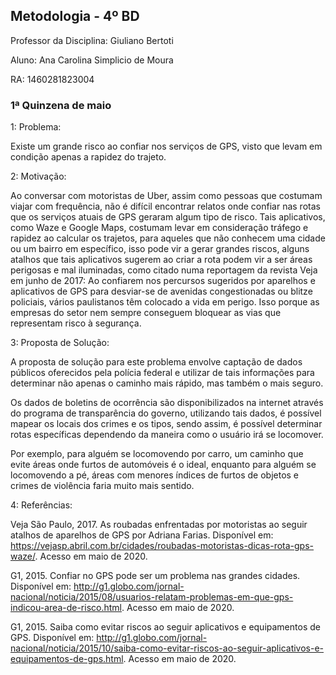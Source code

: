 ## Metodologia - 4º BD
Professor da Disciplina: Giuliano Bertoti

Aluno: Ana Carolina Simplicio de Moura

RA: 1460281823004

### 1ª Quinzena de maio
1: Problema:

Existe um grande risco ao confiar nos serviços de GPS, visto que levam em condição apenas a rapidez do trajeto.

2: Motivação:

Ao conversar com motoristas de Uber, assim como pessoas que costumam viajar com frequência, não é difícil encontrar relatos onde confiar nas rotas que os serviços atuais de GPS geraram algum tipo de risco.
Tais aplicativos, como Waze e Google Maps, costumam levar em consideração tráfego e rapidez ao calcular os trajetos, para aqueles que não conhecem uma cidade ou um bairro em específico, isso pode vir a gerar grandes riscos, alguns atalhos que tais aplicativos sugerem ao criar a rota podem vir a ser áreas perigosas e mal iluminadas, como citado numa reportagem da revista Veja em junho de 2017: Ao confiarem nos percursos sugeridos por aparelhos e aplicativos de GPS para desviar-se de avenidas congestionadas ou blitze policiais, vários paulistanos têm colocado a vida em perigo. Isso porque as empresas do setor nem sempre conseguem bloquear as vias que representam risco à segurança.

3: Proposta de Solução:

A proposta de solução para este problema envolve captação de dados públicos oferecidos pela polícia federal e utilizar de tais informações para determinar não apenas o caminho mais rápido, mas também o mais seguro.

Os dados de boletins de ocorrência são disponibilizados na internet através do programa de transparência do governo, utilizando tais dados, é possível mapear os locais dos crimes e os tipos, sendo assim, é possível determinar rotas específicas dependendo da maneira como o usuário irá se locomover. 

Por exemplo, para alguém se locomovendo por carro, um caminho que evite áreas onde furtos de automóveis é o ideal, enquanto para alguém se locomovendo a pé, áreas com menores índices de furtos de objetos e crimes de violência faria muito mais sentido.

4: Referências:

Veja São Paulo, 2017. As roubadas enfrentadas por motoristas ao seguir atalhos de aparelhos de GPS por Adriana Farias. Disponível em: <https://vejasp.abril.com.br/cidades/roubadas-motoristas-dicas-rota-gps-waze/>. Acesso em maio de 2020.

G1, 2015. Confiar no GPS pode ser um problema nas grandes cidades. Disponível em: <http://g1.globo.com/jornal-nacional/noticia/2015/08/usuarios-relatam-problemas-em-que-gps-indicou-area-de-risco.html>. Acesso em maio de 2020.

G1, 2015. Saiba como evitar riscos ao seguir aplicativos e equipamentos de GPS. Disponível em: <http://g1.globo.com/jornal-nacional/noticia/2015/10/saiba-como-evitar-riscos-ao-seguir-aplicativos-e-equipamentos-de-gps.html>. Acesso em maio de 2020.

